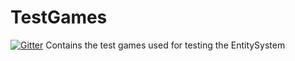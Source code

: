 # TestGames
[![Gitter](https://badges.gitter.im/ForgottenSpace/FS-EntitySystem.svg)](https://gitter.im/ForgottenSpace/FS-EntitySystem?utm_source=badge&utm_medium=badge&utm_campaign=pr-badge)
Contains the test games used for testing the EntitySystem
